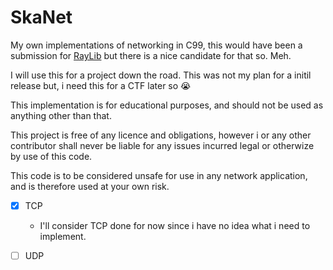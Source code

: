 # SkaNet
My own implementations of networking in C99, this would have been a submission for [RayLib](https://github.com/raysan5/raylib) but there is a nice candidate for that so. Meh.

I will use this for a project down the road. This was not my plan for a initil release but, i need this for a CTF later so :sob:

This implementation is for educational purposes, and should not be used as anything other than that.

This project is free of any licence and obligations, however i or any other contributor shall never be liable for any issues incurred legal or otherwize by use of this code.

This code is to be considered unsafe for use in any network application, and is therefore used at your own risk.

- [X] TCP
    - I'll consider TCP done for now since i have no idea what i need to implement.


- [ ] UDP